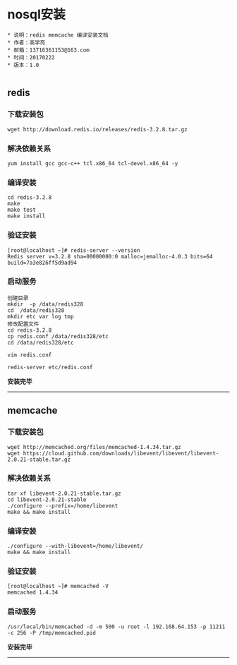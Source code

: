 # nosql安装
```
* 说明：redis memcache 编译安装文档
* 作者：高学亮
* 邮箱：13716361153@163.com
* 时间：20170222
* 版本：1.0


```


## redis
### 下载安装包
```
wget http://download.redis.io/releases/redis-3.2.8.tar.gz
```
### 解决依赖关系
```
yum install gcc gcc-c++ tcl.x86_64 tcl-devel.x86_64 -y
```
### 编译安装
```
cd redis-3.2.8
make
make test
make install
```
### 验证安装
```
[root@localhost ~]# redis-server --version
Redis server v=3.2.8 sha=00000000:0 malloc=jemalloc-4.0.3 bits=64 build=7a3e826ff5d9ad94
```
### 启动服务
```
创建目录
mkdir  -p /data/redis328
cd  /data/redis328
mkdir etc var log tmp
修改配置文件
cd redis-3.2.8
cp redis.conf /data/redis328/etc
cd /data/redis328/etc

vim redis.conf

redis-server etc/redis.conf
```

**安装完毕**

***
## memcache
### 下载安装包
```
wget http://memcached.org/files/memcached-1.4.34.tar.gz
wget https://cloud.github.com/downloads/libevent/libevent/libevent-2.0.21-stable.tar.gz
```
### 解决依赖关系
```
tar xf libevent-2.0.21-stable.tar.gz
cd libevent-2.0.21-stable
./configure --prefix=/home/libevent
make && make install
```
### 编译安装
```
./configure --with-libevent=/home/libevent/
make && make install
```
### 验证安装
```
[root@localhost ~]# memcached -V
memcached 1.4.34
```
### 启动服务
```
/usr/local/bin/memcached -d -m 500 -u root -l 192.168.64.153 -p 11211 -c 256 -P /tmp/memcached.pid
```
**安装完毕**
***